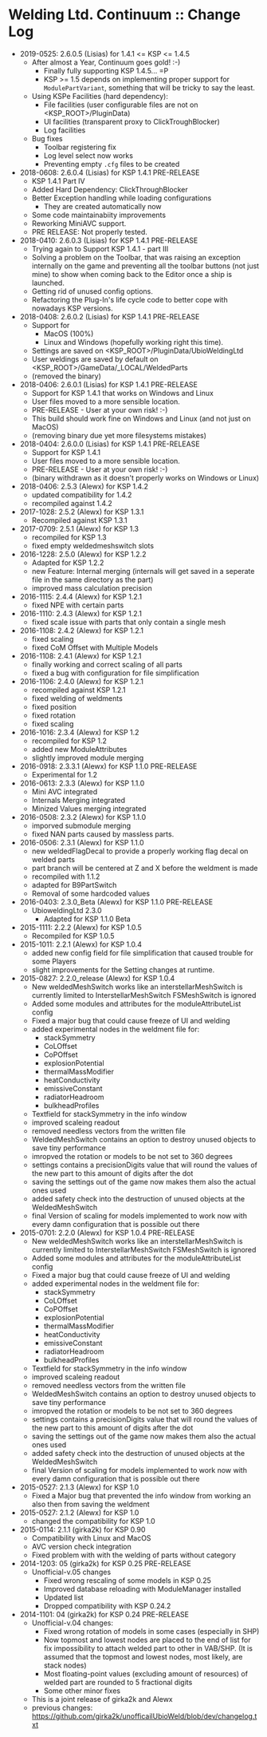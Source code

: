 # Welding Ltd. Continuum :: Change Log

* 2019-0525: 2.6.0.5 (Lisias) for 1.4.1 <= KSP <= 1.4.5
	+ After almost a Year, Continuum goes gold! :-)
		- Finally fully supporting KSP 1.4.5... =P
		- KSP >= 1.5 depends on implementing proper support for `ModulePartVariant`, something that will be tricky to say the least.
	+ Using KSPe Facilities (hard dependency):
		- File facilities (user configurable files are not on <KSP_ROOT>/PluginData)
		- UI facilities (transparent proxy to ClickTroughBlocker)
		- Log facilities
	+ Bug fixes
		- Toolbar registering fix
		- Log level select now works
		- Preventing empty `.cfg` files to be created 
* 2018-0608: 2.6.0.4 (Lisias) for KSP 1.4.1 PRE-RELEASE
	+ KSP 1.4.1 Part IV
	+ Added Hard Dependency: ClickThroughBlocker
	+ Better Exception handling while loading configurations
		- They are created automatically now
	+ Some code maintainabiity improvements
	+ Reworking MiniAVC support.
	+ PRE RELEASE: Not properly tested.
* 2018-0410: 2.6.0.3 (Lisias) for KSP 1.4.1 PRE-RELEASE
	+ Trying again to Support KSP 1.4.1 - part III
	+ Solving a problem on the Toolbar, that was raising an exception internally on the game and preventing all the toolbar buttons (not just mine) to show when coming back to the Editor once a ship is launched.
	+ Getting rid of unused config options.
	+ Refactoring the Plug-In's life cycle code to better cope with nowadays KSP versions.
* 2018-0408: 2.6.0.2 (Lisias) for KSP 1.4.1 PRE-RELEASE
	+ Support for
		- MacOS (100%)
		- Linux and Windows (hopefully working right this time).
	+ Settings are saved on <KSP_ROOT>/PluginData/UbioWeldingLtd
	+ User weldings are saved by default on <KSP_ROOT>/GameData/_LOCAL/WeldedParts
	+ (removed the binary)
* 2018-0406: 2.6.0.1 (Lisias) for KSP 1.4.1 PRE-RELEASE
	+ Support for KSP 1.4.1 that works on Windows and Linux
	+ User files moved to a more sensible location.
	+ PRE-RELEASE - User at your own risk! :-)
	+ This build should work fine on Windows and Linux (and not just on MacOS)
	+ (removing binary due yet more filesystems mistakes)
* 2018-0404: 2.6.0.0 (Lisias) for KSP 1.4.1 PRE-RELEASE
	+ Support for KSP 1.4.1
	+ User files moved to a more sensible location.
	+ PRE-RELEASE - User at your own risk! :-)
	+ (binary withdrawn as it doesn't properly works on Windows or Linux)
* 2018-0406: 2.5.3 (Alewx) for KSP 1.4.2
	+ updated compatibility for 1.4.2
	+ recompiled against 1.4.2
* 2017-1028: 2.5.2 (Alewx) for KSP 1.3.1
	+ Recompiled against KSP 1.3.1
* 2017-0709: 2.5.1 (Alewx) for KSP 1.3
	+ recompiled for KSP 1.3
	+ fixed empty weldedmeshswitch slots
* 2016-1228: 2.5.0 (Alewx) for KSP 1.2.2
	+ Adapted for KSP 1.2.2
	+ new Feature: Internal merging (internals will get saved in a seperate file in the same directory as the part)
	+ improved mass calculation precision
* 2016-1115: 2.4.4 (Alewx) for KSP 1.2.1
	+ fixed NPE with certain parts
* 2016-1110: 2.4.3 (Alewx) for KSP 1.2.1
	+ fixed scale issue with parts that only contain a single mesh
* 2016-1108: 2.4.2 (Alewx) for KSP 1.2.1
	+ fixed scaling
	+ fixed CoM Offset with Multiple Models
* 2016-1108: 2.4.1 (Alewx) for KSP 1.2.1
	+ finally working and correct scaling of all parts
	+ fixed a bug with configuration for file simplification
* 2016-1106: 2.4.0 (Alewx) for KSP 1.2.1
	+ recompiled against KSP 1.2.1
	+ fixed welding of weldments
	+ fixed position
	+ fixed rotation
	+ fixed scaling
* 2016-1016: 2.3.4 (Alewx) for KSP 1.2
	+ recompiled for KSP 1.2
	+ added new ModuleAttributes
	+ slightly improved module merging
* 2016-0918: 2.3.3.1 (Alewx) for KSP 1.1.0 PRE-RELEASE
	+ Experimental for 1.2
* 2016-0613: 2.3.3 (Alewx) for KSP 1.1.0
	+ Mini AVC integrated
	+ Internals Merging integrated
	+ Minized Values merging integrated
* 2016-0508: 2.3.2 (Alewx) for KSP 1.1.0
	+ imporved submodule merging
	+ fixed NAN parts caused by massless parts.
* 2016-0506: 2.3.1 (Alewx) for KSP 1.1.0
	+ new weldedFlagDecal to provide a properly working flag decal on welded parts
	+ part branch will be centered at Z and X before the weldment is made
	+ recompiled with 1.1.2
	+ adapted for B9PartSwitch
	+ Removal of some hardcoded values
* 2016-0403: 2.3.0_Beta (Alewx) for KSP 1.1.0 PRE-RELEASE
	+ UbioweldingLtd 2.3.0
		- Adapted for KSP 1.1.0 Beta
* 2015-1111: 2.2.2 (Alewx) for KSP 1.0.5
	+ Recompiled for KSP 1.0.5
* 2015-1011: 2.2.1 (Alewx) for KSP 1.0.4
	+ added new config field for file simplification that caused trouble for some Players
	+ slight improvements for the Setting changes at runtime.
* 2015-0827: 2.2.0_release (Alewx) for KSP 1.0.4
	+ New weldedMeshSwitch works like an interstellarMeshSwitch is currently limited to InterstellarMeshSwitch FSMeshSwitch is ignored
	+ Added some modules and attributes for the moduleAttributeList config
	+ Fixed a major bug that could cause freeze of UI and welding
	+ added experimental nodes in the weldment file for:
		- stackSymmetry
		- CoLOffset
		- CoPOffset
		- explosionPotential
		- thermalMassModifier
		- heatConductivity
		- emissiveConstant
		- radiatorHeadroom
		- bulkheadProfiles
	+ Textfield for stackSymmetry in the info window
	+ improved scaleing readout
	+ removed needless vectors from the written file
	+ WeldedMeshSwitch contains an option to destroy unused objects to save tiny performance
	+ imropved the rotation or models to be not set to 360 degrees
	+ settings contains a precisionDigits value that will round the values of the new part to this amount of digits after the dot
	+ saving the settings out of the game now makes them also the actual ones used
	+ added safety check into the destruction of unused objects at the WeldedMeshSwitch
	+ final Version of scaling for models implemented to work now with every damn configuration that is possible out there
* 2015-0701: 2.2.0 (Alewx) for KSP 1.0.4 PRE-RELEASE
	+ New weldedMeshSwitch works like an interstellarMeshSwitch is currently limited to InterstellarMeshSwitch FSMeshSwitch is ignored
	+ Added some modules and attributes for the moduleAttributeList config
	+ Fixed a major bug that could cause freeze of UI and welding
	+ added experimental nodes in the weldment file for:
		- stackSymmetry
		- CoLOffset
		- CoPOffset
		- explosionPotential
		- thermalMassModifier
		- heatConductivity
		- emissiveConstant
		- radiatorHeadroom
		- bulkheadProfiles
	+ Textfield for stackSymmetry in the info window
	+ improved scaleing readout
	+ removed needless vectors from the written file
	+ WeldedMeshSwitch contains an option to destroy unused objects to save tiny performance
	+ imropved the rotation or models to be not set to 360 degrees
	+ settings contains a precisionDigits value that will round the values of the new part to this amount of digits after the dot
	+ saving the settings out of the game now makes them also the actual ones used
	+ added safety check into the destruction of unused objects at the WeldedMeshSwitch
	+ final Version of scaling for models implemented to work now with every damn configuration that is possible out there
* 2015-0527: 2.1.3 (Alewx) for KSP 1.0
	+ Fixed a Major bug that prevented the info window from working an also then from saving the weldment
* 2015-0527: 2.1.2 (Alewx) for KSP 1.0
	+ changed the compatibility for KSP 1.0
* 2015-0114: 2.1.1 (girka2k) for KSP 0.90
	+ Compatibility with Linux and MacOS
	+ AVC version check integration
	+ Fixed problem with with the welding of parts without category
* 2014-1203: 05 (girka2k) for KSP 0.25 PRE-RELEASE
	+ Unofficial-v.05 changes
		- Fixed wrong rescaling of some models in KSP 0.25
		- Improved database reloading with ModuleManager installed
		- Updated <ModulesToIgnore> list
		- Dropped compatibility with KSP 0.24.2
* 2014-1101: 04 (girka2k) for KSP 0.24 PRE-RELEASE
	+ Unofficial-v.04 changes:
		- Fixed wrong rotation of models in some cases (especially in SHP)
		- Now topmost and lowest nodes are placed to the end of list for fix impossibility to attach welded part to other in VAB/SHP. (It is assumed that the topmost and lowest nodes, most likely, are stack nodes)
		- Most floating-point values (excluding amount of resources) of welded part are rounded to 5 fractional digits
		- Some other minor fixes
	+ This is a joint release of girka2k and Alewx
	+ previous changes: https://github.com/girka2k/unofficailUbioWeld/blob/dev/changelog.txt
